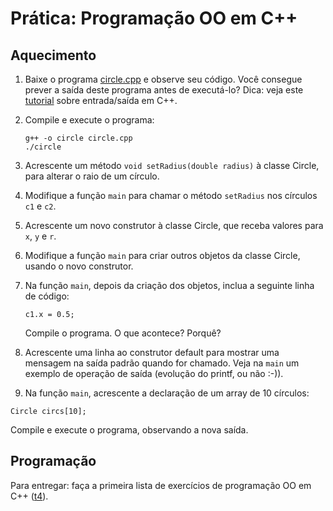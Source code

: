 # Prática: Programação OO em C++






## Aquecimento

1. Baixe o programa [circle.cpp](circle.cpp) e observe seu código. Você consegue prever a saída deste programa antes de executá-lo? Dica: veja este [tutorial](http://www.cplusplus.com/doc/tutorial/basic_io/) sobre entrada/saída em C++.

2. Compile e execute o programa:
   ```
   g++ -o circle circle.cpp
   ./circle
   ```

3. Acrescente um método `void setRadius(double radius)` à classe Circle, para alterar o raio de um círculo.

4. Modifique a função `main` para chamar o método `setRadius` nos círculos `c1` e `c2`.

5. Acrescente um novo construtor à classe Circle, que receba valores para `x`, `y` e `r`.

6. Modifique a função `main` para criar outros objetos da classe Circle, usando o novo construtor.

7. Na função `main`, depois da criação dos objetos, inclua a seguinte linha de código:
   ```
   c1.x = 0.5;
   ```
   Compile o programa. O que acontece? Porquê?

8. Acrescente uma linha ao construtor default para mostrar uma mensagem na saída padrão quando for chamado. Veja na `main` um exemplo de operação de saída (evolução do printf, ou não :-)).

9. Na função `main`, acrescente a declaração de um array de 10 círculos:
  ```
  Circle circs[10];
  ```
  Compile e execute o programa, observando a nova saída.


## Programação
Para entregar: faça a primeira lista de exercícios de programação OO em C++ ([t4]((../../../trabalhos/t4))).
